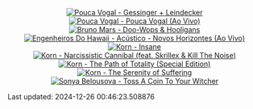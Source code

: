 <!-- lastfm -->
<p align="center"><a href="https://www.last.fm/music/Pouca+Vogal/Gessinger+%252B+Leindecker"><img src="https://lastfm.freetls.fastly.net/i/u/64s/eefd6569086f4af9a6fe0f0db7995707.jpg" title="Pouca Vogal - Gessinger + Leindecker"></a> <a href="https://www.last.fm/music/Pouca+Vogal/Pouca+Vogal+(Ao+Vivo)"><img src="https://lastfm.freetls.fastly.net/i/u/64s/7d0813c2e34a4f0bcfb6f67d86e4ae27.jpg" title="Pouca Vogal - Pouca Vogal (Ao Vivo)"></a> <a href="https://www.last.fm/music/Bruno+Mars/Doo-Wops+&+Hooligans"><img src="https://lastfm.freetls.fastly.net/i/u/64s/c3c4dde679eb3436694c2411fe0ff15c.jpg" title="Bruno Mars - Doo-Wops & Hooligans"></a> <a href="https://www.last.fm/music/Engenheiros+Do+Hawaii/Ac%C3%BAstico+-+Novos+Horizontes+(Ao+Vivo)"><img src="https://lastfm.freetls.fastly.net/i/u/64s/c5f0b53f538ea8a95a02141b19e4a92b.jpg" title="Engenheiros Do Hawaii - Acústico - Novos Horizontes (Ao Vivo)"></a> <a href="https://www.last.fm/music/Korn/Insane"><img src="https://lastfm.freetls.fastly.net/i/u/64s/2b19268ccb1fab4fc67e264506a189d8.jpg" title="Korn - Insane"></a> <a href="https://www.last.fm/music/Korn/Narcissistic+Cannibal+(feat.+Skrillex+&+Kill+The+Noise)"><img src="https://lastfm.freetls.fastly.net/i/u/64s/724217b476224f9bcf2c303af304a791.jpg" title="Korn - Narcissistic Cannibal (feat. Skrillex & Kill The Noise)"></a> <a href="https://www.last.fm/music/Korn/The+Path+of+Totality+(Special+Edition)"><img src="https://lastfm.freetls.fastly.net/i/u/64s/fe8ae1d9f6094345add772de8e6fccb4.jpg" title="Korn - The Path of Totality (Special Edition)"></a> <a href="https://www.last.fm/music/Korn/The+Serenity+of+Suffering"><img src="https://lastfm.freetls.fastly.net/i/u/64s/aa2fb5e24942a691ec5265428f2a6746.jpg" title="Korn - The Serenity of Suffering"></a> <a href="https://www.last.fm/music/Sonya+Belousova/Toss+A+Coin+To+Your+Witcher"><img src="https://lastfm.freetls.fastly.net/i/u/64s/820a6fd31d749fcf68544f412e1717d5.jpg" title="Sonya Belousova - Toss A Coin To Your Witcher"></a> </p>

<!--START_SECTION:last-updated-->
Last updated: 2024-12-26 00:46:23.508876
<!--END_SECTION:last-updated-->
